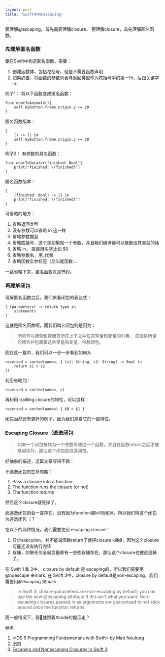 ```yaml
---
layout: post
title: "Swift中的@escaping"
---
```



要理解@escaping，首先需要理解closure， 要理解closure，首先理解匿名函数。
 

### 先理解匿名函数

要在Swift中构造匿名函数，需要：

1. 创建函数体，包括花括号，但是不需要函数声明
2. 如果必要，将函数的参数列表与返回类型作为花括号中的第一行，后跟关键字in.

例子1： 将以下函数变成匿名函数：

```
func whatToAnimate(){
	self.myButton.frame.origin.y += 20
}
```

匿名函数版本：

```
{
	() -> () in
	self.myButton.frame.origin.y += 20
}
```

例子2： 有参数的具名函数：

```
func whatToDoLater(finished: Bool){
	print("finished: \(finished)")
}
```

匿名函数版本：


```
{
	(finished: Bool) -> () in
	print("finished: \(finished)")
}
```

可省略的地方：

1. 省略返回类型
2. 没有参数可以省略 in 这一样
3. 省略参数类型
4. 省略圆括号，这个是如果就一个参数，并且我们编译器可以推断出其类型的话
5. 省略 in， 直接用名字比如 $0
6. 省略参数名，用_代替
7. 省略函数实参标签（又叫尾函数
...

一路省略下来，匿名函数真是节约。

### 再理解闭包

理解匿名函数之后，我们来看闭包的表达式：

```
{ (parameters) -> return type in
    statements
}
```

这就是匿名函数啊，而我们叫它闭包则是因为：

> 闭包可以捕获和存储其所在上下文中任意常量和变量的引用。 这就是所谓的闭合并包裹着这些常量和变量，俗称闭包。

而在这一篇中，我们可以一步一步看到如何从


```
reversed = sorted(names, { (s1: String, s2: String) -> Bool in
    return s1 > s2
})
```

利用省略到：

```
reversed = sorted(names, >)
```

再利用 trailling closure的特性，可以这样：

```
reversed = sorted(names) { $0 > $1 }
```

闭包当然还有更好的例子，因为我们来看它的一些特性。

### Escaping Closure（逃逸闭包


> 如果一个闭包被作为一个参数传递给一个函数，并且在函数return之后才被唤起执行，那么这个闭包是逃逸闭包。

好抽象的描述，这篇文章写得不错：

不逃逸闭包的生命周期：

1. Pass a closure into a function
2. The function runs the closure (or not)
3. The function returns

然后这个closure就死掉了。

而逃逸闭包则会一直存在，没有因为function被kill而死掉，所以我们叫这个闭包为逃逸闭包（？

在以下的两种情况，我们需要使用 escaping closure：

1. 异步execution，并不能说函数return了就把closure kill掉，因为这个closure可能还没有执行完毕
2. 存储，如果任何全局变量都有一些些存储存在，那么这个closure也被逃逸掉了。

在 Swift 1 和 2中， closure by default 是 escaping的，所以我们需要用 @noescape 来mark.
在 Swift 3中，closure by default是non-escaping，我们需要用@escaping 来mark



> In Swift 3, closure parameters are non-escaping by default; you can use the new @escaping attribute if this isn’t what you want. Non-escaping closures passed in as arguments are guaranteed to not stick around once the function returns.

而一般情况下，弱🐔就跟着Xcode的提示走？



参考：

1. \<iOS 9 Programming Fundamentals with Swift> by Matt Neuburg
2. [闭包](https://numbbbbb.gitbooks.io/-the-swift-programming-language-/content/chapter2/07_Closures.html)
3. [Escaping and Nonescaping Closures in Swift 3](https://swiftunboxed.com/lang/closures-escaping-noescape-swift3/)
